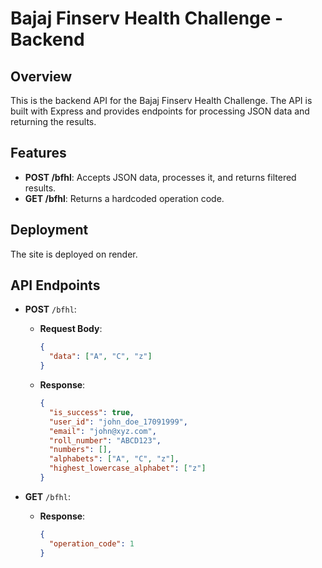 # Bajaj Finserv Health Challenge - Backend

## Overview

This is the backend API for the Bajaj Finserv Health Challenge. The API is built with Express and provides endpoints for processing JSON data and returning the results.

## Features

- **POST /bfhl**: Accepts JSON data, processes it, and returns filtered results.
- **GET /bfhl**: Returns a hardcoded operation code.

## Deployment

The site is deployed on render.

## API Endpoints

- **POST** `/bfhl`: 
  - **Request Body**: 
    ```json
    {
      "data": ["A", "C", "z"]
    }
    ```
  - **Response**: 
    ```json
    {
      "is_success": true,
      "user_id": "john_doe_17091999",
      "email": "john@xyz.com",
      "roll_number": "ABCD123",
      "numbers": [],
      "alphabets": ["A", "C", "z"],
      "highest_lowercase_alphabet": ["z"]
    }
    ```

- **GET** `/bfhl`: 
  - **Response**: 
    ```json
    {
      "operation_code": 1
    }
    ```
